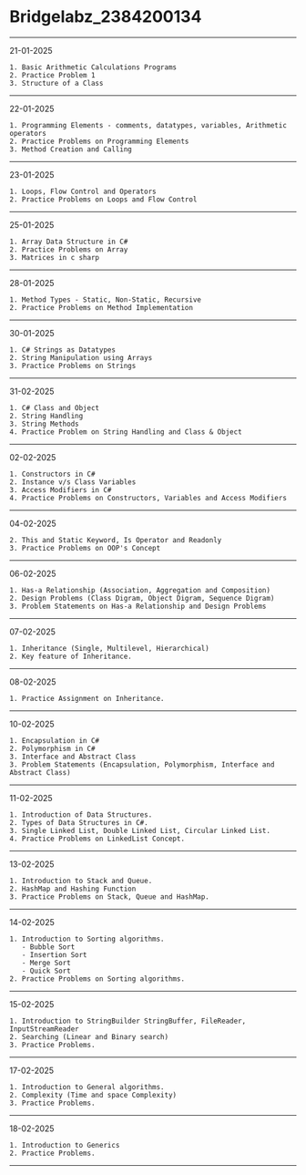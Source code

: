 # Bridgelabz_2384200134
---------------------------------------------------------------------------------------------------------------------
21-01-2025

	1. Basic Arithmetic Calculations Programs
	2. Practice Problem 1
	3. Structure of a Class
---------------------------------------------------------------------------------------------------------------------
22-01-2025

	1. Programming Elements - comments, datatypes, variables, Arithmetic operators 
	2. Practice Problems on Programming Elements
	3. Method Creation and Calling
---------------------------------------------------------------------------------------------------------------------
23-01-2025

	1. Loops, Flow Control and Operators
	2. Practice Problems on Loops and Flow Control
---------------------------------------------------------------------------------------------------------------------
25-01-2025

	1. Array Data Structure in C#
	2. Practice Problems on Array
	3. Matrices in c sharp
---------------------------------------------------------------------------------------------------------------------
28-01-2025

	1. Method Types - Static, Non-Static, Recursive
	2. Practice Problems on Method Implementation 
---------------------------------------------------------------------------------------------------------------------
30-01-2025

	1. C# Strings as Datatypes
	2. String Manipulation using Arrays
	3. Practice Problems on Strings
---------------------------------------------------------------------------------------------------------------------
31-02-2025

	1. C# Class and Object
	2. String Handling
	3. String Methods
	4. Practice Problem on String Handling and Class & Object
---------------------------------------------------------------------------------------------------------------------
02-02-2025

	1. Constructors in C#
	2. Instance v/s Class Variables
	3. Access Modifiers in C#
	4. Practice Problems on Constructors, Variables and Access Modifiers
---------------------------------------------------------------------------------------------------------------------
04-02-2025

	2. This and Static Keyword, Is Operator and Readonly
	3. Practice Problems on OOP's Concept
---------------------------------------------------------------------------------------------------------------------
06-02-2025

	1. Has-a Relationship (Association, Aggregation and Composition)
	2. Design Problems (Class Digram, Object Digram, Sequence Digram)
	3. Problem Statements on Has-a Relationship and Design Problems
---------------------------------------------------------------------------------------------------------------------
07-02-2025

	1. Inheritance (Single, Multilevel, Hierarchical)
	2. Key feature of Inheritance.
---------------------------------------------------------------------------------------------------------------------
08-02-2025

	1. Practice Assignment on Inheritance.
---------------------------------------------------------------------------------------------------------------------
10-02-2025

	1. Encapsulation in C# 
	2. Polymorphism in C#
	3. Interface and Abstract Class
	3. Problem Statements (Encapsulation, Polymorphism, Interface and Abstract Class)
--------------------------------------------------------------------------------------------------------------------
11-02-2025

	1. Introduction of Data Structures.
	2. Types of Data Structures in C#.
	3. Single Linked List, Double Linked List, Circular Linked List.
	4. Practice Problems on LinkedList Concept.
--------------------------------------------------------------------------------------------------------------------
13-02-2025

	1. Introduction to Stack and Queue.
	2. HashMap and Hashing Function
	3. Practice Problems on Stack, Queue and HashMap.
---------------------------------------------------------------------------------------------------------------------
14-02-2025

	1. Introduction to Sorting algorithms.
	   - Bubble Sort
	   - Insertion Sort
	   - Merge Sort
	   - Quick Sort
	2. Practice Problems on Sorting algorithms.
--------------------------------------------------------------------------------------------------------------------
15-02-2025

	1. Introduction to StringBuilder StringBuffer, FileReader, InputStreamReader
	2. Searching (Linear and Binary search)
	3. Practice Problems.
--------------------------------------------------------------------------------------------------------------------
17-02-2025

	1. Introduction to General algorithms.
	2. Complexity (Time and space Complexity)
	3. Practice Problems.
--------------------------------------------------------------------------------------------------------------------
18-02-2025

	1. Introduction to Generics
	2. Practice Problems.
---------------------------------------------------------------------------------------------------------------------